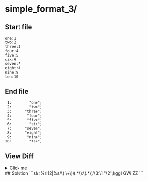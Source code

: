 # simple_format_3/
## Start file
```
one:1
two:2
three:3
four:4
five:5
six:6
seven:7
eight:8
nine:9
ten:10
```
## End file
```
 1:        "one";
 2:        "two";
 3:      "three";
 4:       "four";
 5:       "five";
 6:        "six";
 7:      "seven";
 8:      "eight";
 9:       "nine";
10:        "ten";
```
## View Diff
<details><summary>Click me</summary>

```
--- simple_format_3//inp
+++ simple_format_3//out
@@ -1,10 +1,10 @@
-one:1
-two:2
-three:3
-four:4
-five:5
-six:6
-seven:7
-eight:8
-nine:9
-ten:10
+ 1:        "one";
+ 2:        "two";
+ 3:      "three";
+ 4:       "four";
+ 5:       "five";
+ 6:        "six";
+ 7:      "seven";
+ 8:      "eight";
+ 9:       "nine";
+10:        "ten";
```
</details>
## Solution
```sh
:%ri12|%s/\( \+\)\(.*\):\(.*\)/\3:\1 "\2";<CR>k<C-Q>ggI <Esc>GWi <Esc>ZZ
```
